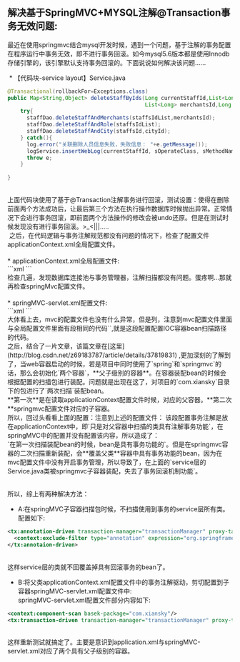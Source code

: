 ## 解决基于SpringMVC+MYSQL注解@Transaction事务无效问题:<br>
最近在使用springmvc结合mysql开发时候，遇到一个问题，基于注解的事务配置在程序运行中事务无效，即不进行事务回滚。如今mysql5.6版本都是使用Innodb存储引擎的，该引擎默认支持事务回滚的。下面说说如何解决该问题......<br>

  * 【代码块-service layout】Service.java
  ```java
  @Transactional(rollbackFor=Exceptions.class)
  public Map<String,Object> deleteStaffByIds(Long currentStaffId,List<Long> staffsIdList,
                                             List<Long> merchantsId,Long cityId) throws Exception{
      try{
        staffDao.deleteStaffAndMerchants(staffsIdList,merchantsId);
        staffDao.deleteStaffAndRole(staffsIdList);
        staffDao.deleteStaffAndCity(staffsId,cityId);
      } catch(){
        log.error("关联删除人员信息失败，失败信息： "+e.getMessage());  
        logService.insertWebLog(currentStaffId, sOperateClass, sMethodName, "失败",retMesg);  
        throw e;  
      }                                       
                                             
  }
  ```
  <br>
  上面代码块使用了基于@Transaction注解事务进行回滚，测试设置：使得在删除前面两个方法成功后，让最后第三个方法在执行操作数据库时候抛出异常。正常情况下会进行事务回滚，即前面两个方法操作的修改会被undo还原。但是在测试时候发现没有进行事务回滚。>_<|||..... <br>
  之后，在代码逻辑与事务注解规范都没有问题的情况下，检查了配置文件applicationContext.xml全局配置文件。<br>
  <br>
  * applicationContext.xml全局配置文件:<br> 
```xml
<!--设置需要进行spring注解扫描的类包-->
<context:component-scan base-package="com.xiansky"/>
<!--配置事务管理器-->
<bean id="transactionManager" class="org.springframework.jdbc.datasource.DataSourceTransactionManager" p:dataSource-ref="dbDataSource"/>
<!--开启事务注解功能-->
<tx:annotation-driven transaction-manager="transactionManager" proxy-target-class="true"/>
```
<br>
检查几遍，发现数据库连接池与事务管理器，注解扫描都没有问题。蛋疼啊...那就再检查springMvc配置文件。<br>
<br>
  * springMVC-servlet.xml配置文件:<br>
```xml
<!-- 当我们需要controller返回一个map的json对象时，可以设定<mvc:annotation-driven /> -->
<mvc:annotation-driven/>
<!--设置需要进行spring注解扫描的类包-->
<context:component-scan base-package="com.xiansky"/>
```
<br>
大体看上去，mvc的配置文件也没有什么异常，但是列，注意到mvc配置文件里面与全局配置文件里面有段相同的代码`<context:component-scan base-package="com.xiansky"/>`,就是这段配置配置IOC容器bean扫描路径的代码。<br>
之后，结合了一片文章，该篇文章在[这里](http://blog.csdn.net/z69183787/article/details/37819831) ,更加深刻的了解到了，当web容器启动的时候，若是项目中同时使用了`spring`和`springmvc`的话，那么会初始化`两个容器`，**父子级别的容器**。在容器装配bean的时候会根据配置的扫描包进行装配。问题就是出现在这了，对项目的`com.xiansky`目录下的包进行了`两次扫描`装配bean。<br>
**第一次**是在读取applicationContext配置文件时候，对应的父容器。**第二次**springmvc配置文件对应的子容器。<br>
所以，回过头看看上面的配置：注意到上述的配置文件：<tx:annotation-driven transaction-manager="transactionManager" proxy-target-class="true" /> 该段配置事务注解是放在applicationContext中，即`只是对父容器中扫描的类具有注解事务功能`，在springMVC中的配置并没有配置该内容，所以造成了：<br>
`在第一次扫描装配bean的时候，bean是具有事务功能的`。但是在springmvc容器的二次扫描重新装配，会**覆盖父类**容器中具有事务功能的bean，因为在mvc配置文件中没有开启事务管理，所以导致了，在上面的`service层的Service.java类被springmvc子容器装配，失去了事务回滚机制功能`。<br>
<br>


所以，综上有两种解决方法：<br>
  * A:在springMVC子容器扫描包时候，不扫描使用到事务的service层所有类。配置如下:<br>
```xml
<tx:annotation-driven transaction-manager="transactionManager" proxy-target-class="true">
  <context:exclude-filter type="annotation" expression="org.springframework.stereotype.Service"/>
</tx:annotaion-driven>  
```
<br>这样service层的类就不回覆盖掉具有回滚事务的bean了。<br>
  * B:将父类applicationContext.xml配置文件中的事务注解驱动，剪切配置到子容器springMVC-servlet.xml配置文件中:<br>
  springMVC-servlet.xml配置文件部分内容如下:<br>
```xml
<context:component-scan basek-package="com.xiansky"/>
<tx:transaction-driven transaction-manager="transactionManager" proxy-target-class="true"/>
```
<br>
这样重新测试就搞定了。主要是意识到application.xml与springMVC-servlet.xml对应了两个具有父子级别的容器。
